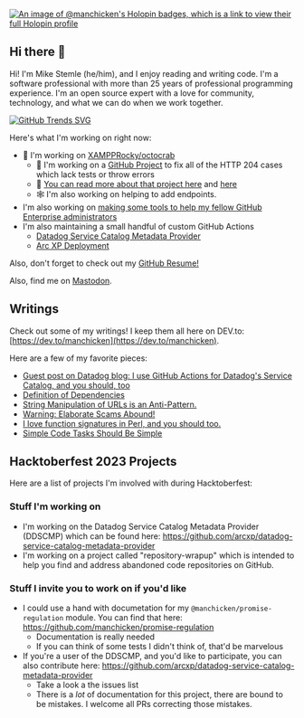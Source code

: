 [![An image of @manchicken's Holopin badges, which is a link to view their full Holopin profile](https://holopin.me/manchicken)](https://holopin.io/@manchicken)

## Hi there 👋

Hi! I'm Mike Stemle (he/him), and I enjoy reading and writing code. I'm a software professional with more than 25 years of professional programming experience. I'm an open source expert with a love for community, technology, and what we can do when we work together.

[![GitHub Trends SVG](https://api.githubtrends.io/user/svg/manchicken/repos?time_range=one_year&theme=synthwaves)](https://githubtrends.io)

Here's what I'm working on right now:

- 🦀 I'm working on [XAMPPRocky/octocrab](https://github.com/XAMPPRocky/octocrab)
  - 🧮 I'm working on a [GitHub Project](https://github.com/users/manchicken/projects/4) to fix all of the HTTP 204 cases which lack tests or throw errors
  - 📰 [You can read more about that project here](https://dev.to/manchicken/tackling-a-large-volume-of-simple-problems-in-an-open-source-project-5fn3) and [here](https://dev.to/manchicken/update-tackling-a-large-volume-of-simple-problems-in-an-open-source-project-306c)
  - 🕸️ I'm also working on helping to add endpoints.
- I'm also working on [making some tools to help my fellow GitHub Enterprise administrators](https://github.com/manchicken/gh-enterprise-tools/)
- I'm also maintaining a small handful of custom GitHub Actions
  - [Datadog Service Catalog Metadata Provider](https://github.com/arcxp/datadog-service-catalog-metadata-provider)
  - [Arc XP Deployment](https://github.com/arcxp/datadog-service-catalog-metadata-provider)

Also, don't forget to check out my [GitHub Resume!](https://resume.github.io/?manchicken)

Also, find me on <a rel="me" href="https://hachyderm.io/@manchicken">Mastodon</a>.

## Writings

Check out some of my writings! I keep them all here on DEV.to: [https://dev.to/manchicken](https://dev.to/manchicken).

Here are a few of my favorite pieces:

- [Guest post on Datadog blog: I use GitHub Ac­tions for Data­dog's Service Catalog, and you should, too](https://www.datadoghq.com/blog/github-actions-service-catalog/)
- [Definition of Dependencies](https://dev.to/manchicken/definition-of-dependencies-5462)
- [String Manipulation of URLs is an Anti-Pattern.](https://dev.to/manchicken/string-manipulation-of-urls-is-an-anti-pattern-53mg)
- [Warning: Elaborate Scams Abound!](https://dev.to/manchicken/warning-elaborate-scams-abound-4ngn)
- [I love function signatures in Perl, and you should too.](https://dev.to/manchicken/i-love-function-signatures-in-perl-and-you-should-too-1can)
- [Simple Code Tasks Should Be Simple](https://dev.to/manchicken/simple-code-tasks-should-be-simple-11c2)

## Hacktoberfest 2023 Projects

Here are a list of projects I'm involved with during Hacktoberfest:

### Stuff I'm working on

- I'm working on the Datadog Service Catalog Metadata Provider (DDSCMP) which can be found here: https://github.com/arcxp/datadog-service-catalog-metadata-provider
- I'm working on a project called "repository-wrapup" which is intended to help you find and address abandoned code repositories on GitHub.

### Stuff I invite you to work on if you'd like

- I could use a hand with documetation for my `@manchicken/promise-regulation` module. You can find that here: https://github.com/manchicken/promise-regulation
  - Documentation is really needed
  - If you can think of some tests I didn't think of, that'd be marvelous
- If you're a user of the DDSCMP, and you'd like to participate, you can also contribute here: https://github.com/arcxp/datadog-service-catalog-metadata-provider
  - Take a look a the issues list
  - There is a _lot_ of documentation for this project, there are bound to be mistakes. I welcome all PRs correcting those mistakes.
